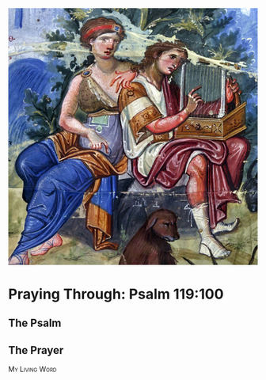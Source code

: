 <img class="intro-right" src="art-paris-psalter.jpg">

<style>
  li {list-style-type: none;}
  p + ul {
    margin-top: -18px;
}
</style>

# Praying Through: Psalm 119:100

## The Psalm

## The Prayer

<div style="font-variant: small-caps;">
My Living Word
</div>
